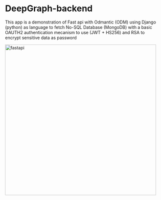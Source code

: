 # DeepGraph-backend
This app is a demonstration of Fast api with Odmantic (ODM) using Django (python) as language to fetch No-SQL Database (MongoDB)
with a basic OAUTH2 authentication mecanism to use (JWT + HS256) and RSA to encrypt sensitive data as password

<img width="493" alt="fastapi" src="https://user-images.githubusercontent.com/11214502/174419702-9dac1b6b-4721-44be-a0e6-1bdc11ee70d2.png">


